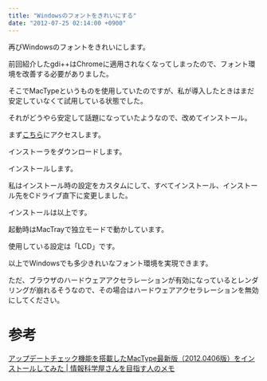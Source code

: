 ```yaml
---
title: "Windowsのフォントをきれいにする"
date: "2012-07-25 02:14:00 +0900"
---
```


再びWindowsのフォントをきれいにします。

前回紹介したgdi++はChromeに適用されなくなってしまったので、フォント環境を改善する必要がありました。

そこでMacTypeというものを使用していたのですが、私が導入したときはまだ安定していなくて試用している状態でした。

それがどうやら安定して話題になっていたようなので、改めてインストール。

まず[こちら](http://code.google.com/p/mactype/)にアクセスします。

インストーラをダウンロードします。

インストールします。

私はインストール時の設定をカスタムにして、すべてインストール、インストール先をCドライブ直下に変更しました。

インストールは以上です。

起動時はMacTrayで独立モードで動かしています。

使用している設定は「LCD」です。

以上でWindowsでも多少きれいなフォント環境を実現できます。

ただ、ブラウザのハードウェアアクセラレーションが有効になっているとレンダリングが崩れるそうなので、その場合はハードウェアアクセラレーションを無効にしてください。

# 参考

  [アップデートチェック機能を搭載したMacType最新版（2012.0406版）をインストールしてみた | 情報科学屋さんを目指す人のメモ](http://did2memo.net/2012/04/06/mactype-20120406-install/)


